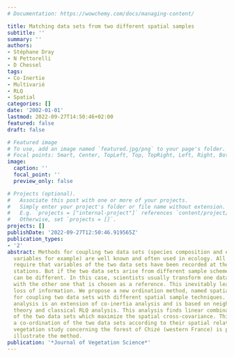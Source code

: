 ```yaml
---
# Documentation: https://wowchemy.com/docs/managing-content/

title: Matching data sets from two different spatial samples
subtitle: ''
summary: ''
authors:
- Stéphane Dray
- N Pettorelli
- D Chessel
tags:
- Co-Inertie
- Multivarié
- RLQ
- Spatial
categories: []
date: '2002-01-01'
lastmod: 2022-09-27T14:50:46+02:00
featured: false
draft: false

# Featured image
# To use, add an image named `featured.jpg/png` to your page's folder.
# Focal points: Smart, Center, TopLeft, Top, TopRight, Left, Right, BottomLeft, Bottom, BottomRight.
image:
  caption: ''
  focal_point: ''
  preview_only: false

# Projects (optional).
#   Associate this post with one or more of your projects.
#   Simply enter your project's folder or file name without extension.
#   E.g. `projects = ["internal-project"]` references `content/project/deep-learning/index.md`.
#   Otherwise, set `projects = []`.
projects: []
publishDate: '2022-09-27T12:50:46.919565Z'
publication_types:
- '2'
abstract: Methods for coupling two data sets (species composition and environmental
  variables for example) are well known and often used in ecology. All these methods
  require that variables of the two data sets have been recorded at the same sample
  stations. But if the two data sets arise from different sample schemes, sample locations
  can be different. In this case, scientists usually transform one data set to conform
  with the other one that is chosen as a reference. This inevitably leads to some
  loss of information. We propose a new ordination method, named spatial-RLQ analysis,
  for coupling two data sets with different spatial sample techniques. Spatial-RLQ
  analysis is an extension of co-inertia analysis and is based on neighbourhood graph
  theory and classical RLQ analysis. This analysis finds linear combinations of variables
  of the two data sets which maximize the spatial cross-covariance. This provides
  a co-ordination of the two data sets according to their spatial relationships. A
  vegetation study concerning the forest of Chizé (western France) is presented to
  illustrate the method.
publication: '*Journal of Vegetation Science*'
---
```


